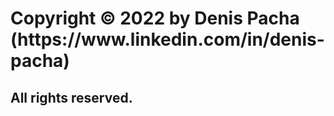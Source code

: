 <h1>Copyright © 2022 by Denis Pacha (<a>https://www.linkedin.com/in/denis-pacha</a>)</h1>
<h2>All rights reserved.<h2>
